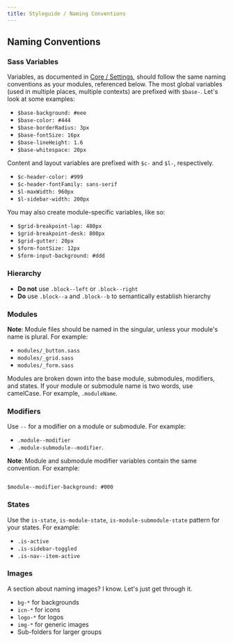 ```yaml
---
title: Styleguide / Naming Conventions
---
```


## Naming Conventions

### Sass Variables

Variables, as documented in [Core / Settings](/core/settings/), should follow the same naming conventions as your modules, referenced below. The most global variables (used in multiple places, multiple contexts) are prefixed with `$base-`. Let's look at some examples:

- `$base-background: #eee`
- `$base-color: #444`
- `$base-borderRadius: 3px`
- `$base-fontSize: 16px`
- `$base-lineHeight: 1.6`
- `$base-whitespace: 20px`

Content and layout variables are prefixed with `$c-` and `$l-`, respectively.

- `$c-header-color: #999`
- `$c-header-fontFamily: sans-serif`
- `$l-maxWidth: 960px`
- `$l-sidebar-width: 200px`

You may also create module-specific variables, like so:

- `$grid-breakpoint-lap: 480px`
- `$grid-breakpoint-desk: 800px`
- `$grid-gutter: 20px`
- `$form-fontSize: 12px`
- `$form-input-background: #ddd`

### Hierarchy

- **Do not** use `.block--left` or `.block--right`
- **Do** use `.block--a` and `.block--b` to semantically establish hierarchy

### Modules

**Note**: Module files should be named in the singular, unless your module's name is plural. For example:

- `modules/_button.sass`
- `modules/_grid.sass`
- `modules/_form.sass`

Modules are broken down into the base module, submodules, modifiers, and states. If your module or submodule name is two words, use camelCase. For example, `.moduleName`.

### Modifiers

Use `--` for a modifier on a module or submodule. For example:

- `.module--modifier`
- `.module-submodule--modifier`.

**Note**: Module and submodule modifier variables contain the same convention. For example:

```

$module--modifier-background: #000
```

### States

Use the `is-state`, `is-module-state`, `is-module-submodule-state` pattern for your states. For example:

- `.is-active`
- `.is-sidebar-toggled`
- `.is-nav--item-active`

### Images

A section about naming images? I know. Let's just get through it.

- `bg-*` for backgrounds
- `icn-*` for icons
- `logo-*` for logos
- `img-*` for generic images
- Sub-folders for larger groups
